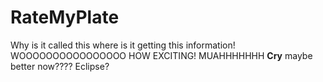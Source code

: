 # RateMyPlate 
Why is it called this where is it getting this information!
WOOOOOOOOOOOOOOOO HOW EXCITING!
MUAHHHHHHH
**Cry**
maybe better now????
Eclipse?
